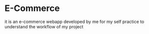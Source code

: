 # E-Commerce
it is an e-commerce webapp developed by me for my self practice to understand the workflow of my project
